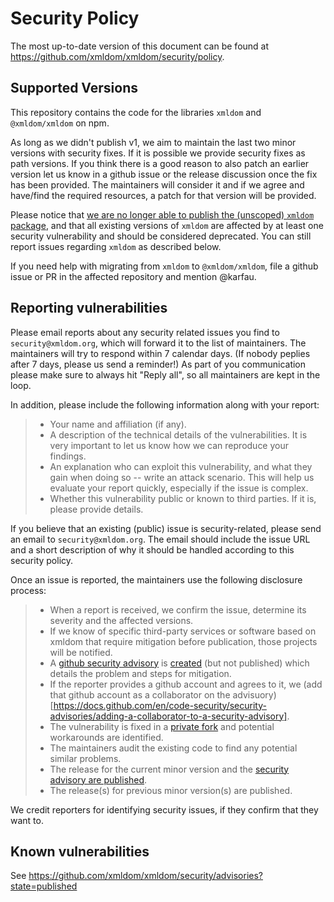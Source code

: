 # Security Policy

The most up-to-date version of this document can be found at <https://github.com/xmldom/xmldom/security/policy>.

## Supported Versions

This repository contains the code for the libraries `xmldom` and `@xmldom/xmldom` on npm.

As long as we didn't publish v1, we aim to maintain the last two minor versions with security fixes. If it is possible we provide security fixes as path versions.
If you think there is a good reason to also patch an earlier version let us know in a github issue or the release discussion once the fix has been provided. 
The maintainers will consider it and if we agree and have/find the required resources, a patch for that version will be provided.

Please notice that [we are no longer able to publish the (unscoped) `xmldom` package](https://github.com/xmldom/xmldom/issues/271), 
and that all existing versions of `xmldom` are affected by at least one security vulnerability and should be considered deprecated.
You can still report issues regarding `xmldom` as described below.

If you need help with migrating from `xmldom` to `@xmldom/xmldom`, file a github issue or PR in the affected repository and mention @karfau.

## Reporting vulnerabilities

Please email reports about any security related issues you find to `security@xmldom.org`, which will forward it to the list of maintainers. 
The maintainers will try to respond within 7 calendar days. (If nobody peplies after 7 days, please us send a reminder!)
As part of you communication please make sure to always hit "Reply all", so all maintainers are kept in the loop.

In addition, please include the following information along with your report:

> - Your name and affiliation (if any).
> - A description of the technical details of the vulnerabilities. It is very important to let us know how we can reproduce your findings.
> - An explanation who can exploit this vulnerability, and what they gain when doing so -- write an attack scenario. This will help us evaluate your report quickly, especially if the issue is complex.
> - Whether this vulnerability public or known to third parties. If it is, please provide details.

If you believe that an existing (public) issue is security-related, please send an email to `security@xmldom.org`. 
The email should include the issue URL and a short description of why it should be handled according to this security policy.

Once an issue is reported, the maintainers use the following disclosure process:

> - When a report is received, we confirm the issue, determine its severity and the affected versions.
> - If we know of specific third-party services or software based on xmldom that require mitigation before publication, those projects will be notified.
> - A [github security advisory](https://docs.github.com/en/code-security/security-advisories/about-github-security-advisories) is [created](https://docs.github.com/en/code-security/security-advisories/creating-a-security-advisory) (but not published) which details the problem and steps for mitigation.
> - If the reporter provides a github account and agrees to it, we (add that github account as a collaborator on the advisuory)[https://docs.github.com/en/code-security/security-advisories/adding-a-collaborator-to-a-security-advisory].
> - The vulnerability is fixed in a [private fork](https://docs.github.com/en/code-security/security-advisories/collaborating-in-a-temporary-private-fork-to-resolve-a-security-vulnerability) and potential workarounds are identified.
> - The maintainers audit the existing code to find any potential similar problems.
> - The release for the current minor version and the [security advisory are published](https://docs.github.com/en/code-security/security-advisories/publishing-a-security-advisory).
> - The release(s) for previous minor version(s) are published.

We credit reporters for identifying security issues, if they confirm that they want to.

## Known vulnerabilities

See https://github.com/xmldom/xmldom/security/advisories?state=published
